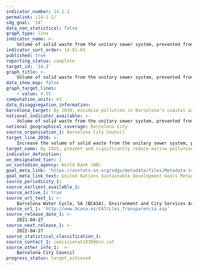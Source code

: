 ```yaml
---
indicator_number: 14.1.1
permalink: /14-1-1/
sdg_goal: '14'
data_non_statistical: false
graph_type: line
indicator_name: >-
    Volume of solid waste from the unitary sewer system, prevented from reaching the sea in rainy weather episodes (measured in m3 of waste/days with substantial rainfall per year)
indicator_sort_order: 14-01-01
published: true
reporting_status: complete
target_id: '14.1'
graph_title: >-
    Volume of solid waste from the unitary sewer system, prevented from reaching the sea in rainy weather episodes (measured in m3 of waste/days with substantial rainfall per year)
data_show_map: false
graph_target_lines:
    - value: 4.55
computation_units: m3
data_disaggregation_information:
barcelona_target: By 2030, minimise pollution in Barcelona’s coastal waters
national_indicator_available: >-
    Volume of solid waste from the unitary sewer system, prevented from reaching the sea in rainy weather episodes (measured in m3 of waste/days with substantial rainfall per year)
national_geographical_coverage: Barcelona City
source_organisation_1: Barcelona City Council
target_line_2030: >-
    Increase the volume of solid waste from the unitary sewer system, prevented from reaching the sea in rainy weather episodes up to 4.55 m3 / day with significant rainfall per year
target_name: By 2025, prevent and significantly reduce marine pollution of all kinds, in particular from land-based activities, including marine debris and nutrient pollution
indicator_definition:
un_designated_tier: 1
un_custodian_agency: World Bank (WB)
goal_meta_link: 'https://unstats.un.org/sdgs/metadata/files/Metadata-14-01-01.pdf'
goal_meta_link_text: United Nations Sustainable Development Goals Metadata (pdf 894kB)
source_periodicity_1: 
source_earliest_available_1: 
source_active_1: true
source_url_text_1: >-
    Barcelona Water Cycle, SA (BCASA). Environment and City Services Area
source_url_1: 'http://www.bcasa.es/CAT/Llei_Transparencia.asp'
source_release_date_1: >-
    2021-04-27
source_next_release_1: >- 
    2022-04-27
source_statistical_classification_1: 
source_contact_1: comissionat2030@bcn.cat
source_other_info_1:  >-
    Barcelona City Council
progress_status: target_achieved 
---
```

